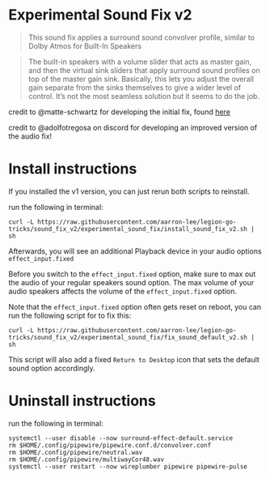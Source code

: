 # Experimental Sound Fix v2

> This sound fix applies a surround sound convolver profile, similar to Dolby Atmos for Built-In Speakers

> The built-in speakers with a volume slider that acts as master gain, and then the virtual sink sliders that apply surround sound profiles on top of the master gain sink. Basically, this lets you adjust the overall gain separate from the sinks themselves to give a wider level of control. It’s not the most seamless solution but it seems to do the job.

credit to @matte-schwartz for developing the initial fix, found [here](https://github.com/matte-schwartz/device-quirks/tree/main/usr/share/device-quirks/scripts/lenovo/legion-go)

credit to @adolfotregosa on discord for developing an improved version of the audio fix!

# Install instructions

If you installed the v1 version, you can just rerun both scripts to reinstall.

run the following in terminal:

```
curl -L https://raw.githubusercontent.com/aarron-lee/legion-go-tricks/sound_fix_v2/experimental_sound_fix/install_sound_fix_v2.sh | sh
```

Afterwards, you will see an additional Playback device in your audio options `effect_input.fixed`

Before you switch to the `effect_input.fixed` option, make sure to max out the audio of your regular speakers sound option. The max volume of your audio speakers affects the volume of the `effect_input.fixed` option.

Note that the `effect_input.fixed` option often gets reset on reboot, you can run the following script for to fix this:

```
curl -L https://raw.githubusercontent.com/aarron-lee/legion-go-tricks/sound_fix_v2/experimental_sound_fix/fix_sound_default_v2.sh | sh
```

This script will also add a fixed `Return to Desktop` icon that sets the default sound option accordingly.

# Uninstall instructions

run the following in terminal:

```
systemctl --user disable --now surround-effect-default.service
rm $HOME/.config/pipewire/pipewire.conf.d/convolver.conf
rm $HOME/.config/pipewire/neutral.wav
rm $HOME/.config/pipewire/multiwayCor48.wav
systemctl --user restart --now wireplumber pipewire pipewire-pulse
```
